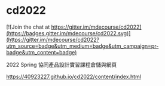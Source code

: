# cd2022

[![Join the chat at https://gitter.im/mdecourse/cd2022](https://badges.gitter.im/mdecourse/cd2022.svg)](https://gitter.im/mdecourse/cd2022?utm_source=badge&utm_medium=badge&utm_campaign=pr-badge&utm_content=badge)

2022 Spring 協同產品設計實習課程倉儲與網頁

https://40923227.github.io/cd2022/content/index.html
